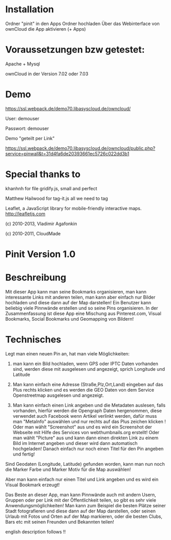 Installation
=============
Ordner "pinit" in den Apps Ordner hochladen
Über das Webinterface von ownCloud die App aktivieren (+ Apps)



Voraussetzungen bzw getestet:
================
Apache + Mysql

ownCloud in der Version 7.02 oder 7.03

Demo
========

https://ssl.webpack.de/demo70.libasyscloud.de/owncloud/

User: demouser

Passwort: demouser

Demo "geteilt per Link"

https://ssl.webpack.de/demo70.libasyscloud.de/owncloud/public.php?service=pinwall&t=31d4fa6de20393661ec5726c022dd3b1

Special thanks to
=====================

khanhnh for  file gridify.js, small and perfect

Matthew Hailwood for tag-it.js all we need to tag

Leaflet, a JavaScript library for mobile-friendly interactive maps. http://leafletjs.com

 (c) 2010-2013, Vladimir Agafonkin
 
 (c) 2010-2011, CloudMade
 




Pinit Version 1.0
=====================

Beschreibung
================
Mit dieser App kann man seine Bookmarks organisieren, man kann interessante Links mit anderen teilen, man kann aber einfach nur Bilder hochladen und diese dann auf der Map darstellen! Ein Benutzer kann beliebig viele Pinnwände erstellen und so seine Pins organisieren. In der Zusammenfassung ist diese App eine Mischung aus Pinterest.com, Visual Bookmarks, Social Bookmarks und Geomapping von Bildern!

Technisches
===========
Legt man einen neuen Pin an, hat man viele Möglichkeiten:

1. man kann ein Bild hochladen, wenn GPS oder IPTC Daten vorhanden sind, werden diese mit ausgelesen und angezeigt, sprich Longitude und Latitude

2. Man kann einfach eine Adresse (Straße,Plz,Ort,Land) eingeben auf das Plus rechts klicken und es werden die GEO Daten von dem Service Openstreetmap ausgelesen und angezeigt.

3. Man kann einfach einen Link angeben und die Metadaten auslesen, falls vorhanden, hierfür werden die Opengraph Daten hergenommen, diese verwendet auch Facebook wenn Artikel verlinkt werden, dafür muss man "MetaInfo" auswählen und nur rechts auf das Plus zeichen klicken !
Oder man wählt "Screenshot" aus und es wird ein Screenshot der Webseite mit Hilfe des Services von webthumbnails.org erstellt!
Oder man wählt "Picture" aus und kann dann einen direkten Link zu einem Bild im Internet angeben und dieser wird dann automatisch hochgeladen! Danach einfach nur noch einen Titel für den Pin angeben und fertig!

Sind Geodaten (Longitude, Latitude) gefunden worden, kann man nun noch die Marker Farbe und Marker Motiv für die Map auswählen!

Aber man kann einfach nur einen Titel und Link angeben und es wird ein Visual Bookmark erzeugt!

Das Beste an dieser App, man kann Pinnwände auch mit andern Usern, Gruppen oder per Link mit der Öffentlichkeit teilen, so gibt es sehr viele Anwendungsmöglichkeiten! Man kann zum Beispiel die besten Plätze seiner Stadt fotografieren und diese dann auf der Map darstellen, oder seinen Urlaub mit Fotos und Orten auf der Map markieren, oder die besten Clubs, Bars etc mit seinen Freunden und Bekannten teilen!

english description follows !!





